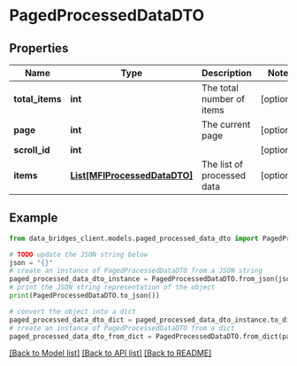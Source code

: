 # PagedProcessedDataDTO


## Properties

Name | Type | Description | Notes
------------ | ------------- | ------------- | -------------
**total_items** | **int** | The total number of items | [optional] 
**page** | **int** | The current page | [optional] 
**scroll_id** | **int** |  | [optional] 
**items** | [**List[MFIProcessedDataDTO]**](MFIProcessedDataDTO.md) | The list of processed data | [optional] 

## Example

```python
from data_bridges_client.models.paged_processed_data_dto import PagedProcessedDataDTO

# TODO update the JSON string below
json = "{}"
# create an instance of PagedProcessedDataDTO from a JSON string
paged_processed_data_dto_instance = PagedProcessedDataDTO.from_json(json)
# print the JSON string representation of the object
print(PagedProcessedDataDTO.to_json())

# convert the object into a dict
paged_processed_data_dto_dict = paged_processed_data_dto_instance.to_dict()
# create an instance of PagedProcessedDataDTO from a dict
paged_processed_data_dto_from_dict = PagedProcessedDataDTO.from_dict(paged_processed_data_dto_dict)
```
[[Back to Model list]](../README.md#documentation-for-models) [[Back to API list]](../README.md#documentation-for-api-endpoints) [[Back to README]](../README.md)


